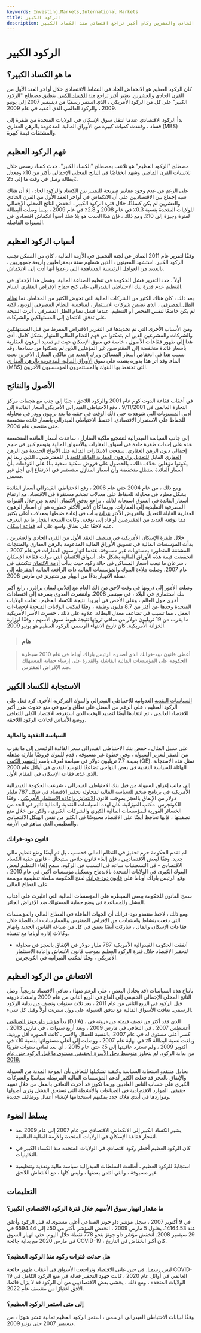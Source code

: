 ```yaml
---
keywords: Investing,Markets,International Markets
title: الركود الكبير
description: كان الركود العظيم بمثابة انخفاض حاد في النشاط الاقتصادي خلال أواخر العقد الأول من القرن الحادي والعشرين وكان أكبر تراجع اقتصادي منذ الكساد الكبير.
---
```


# الركود الكبير
## ما هو الكساد الكبير؟

كان الركود العظيم هو الانخفاض الحاد في النشاط الاقتصادي خلال أواخر العقد الأول من القرن الحادي والعشرين. يعتبر أكبر تراجع منذ [الكساد الكبير](/great_depression). ينطبق مصطلح "الركود الكبير" على كل من الركود الأمريكي ، الذي استمر رسميًا من ديسمبر 2007 إلى يونيو 2009 ، والركود العالمي الذي أعقبه في عام 2009.

بدأ الركود الاقتصادي عندما انتقل سوق الإسكان في الولايات المتحدة من طفرة إلى فساد ، وفقدت كميات كبيرة من الأوراق المالية المدعومة بالرهن العقاري (MBS) والمشتقات قيمة كبيرة.

## فهم الركود العظيم

مصطلح "الركود العظيم" هو تلاعب بمصطلح "الكساد الكبير". حدث كساد رسمي خلال ثلاثينيات القرن الماضي وشهد انخفاضًا في [الناتج](/gdp) المحلي الإجمالي بأكثر من 10٪ ومعدل بطالة وصل في وقت ما إلى 25٪.

على الرغم من عدم وجود معايير صريحة للتمييز بين الكساد والركود الحاد ، إلا أن هناك شبه إجماع بين الاقتصاديين على أن الانكماش في أواخر العقد الأول من القرن الحادي والعشرين لم يكن كسادًا. خلال فترة الركود الكبير ، انخفض الناتج المحلي الإجمالي للولايات المتحدة بنسبة 0.3٪ في عام 2008 و 2.8٪ في عام 2009 ، بينما وصلت البطالة لفترة وجيزة إلى 10٪. ومع ذلك ، فإن هذا الحدث هو بلا شك أسوأ انكماش اقتصادي في السنوات الفاصلة.

## أسباب الركود العظيم

وفقًا لتقرير عام 2011 الصادر عن لجنة التحقيق في الأزمة المالية ، كان من الممكن تجنب الركود الكبير. استشهد المعينون ، الذين شملهم ستة ديمقراطيين وأربعة جمهوريين ، بالعديد من العوامل الرئيسية المساهمة التي زعموا أنها أدت إلى الانكماش.

أولاً ، حدد التقرير فشل الحكومة في تنظيم الصناعة المالية. وشمل هذا الإخفاق في التنظيم عدم قدرة بنك الاحتياطي الفيدرالي على كبح جماح الإقراض العقاري السام.

بعد ذلك ، كان هناك الكثير من الشركات المالية التي تخوض الكثير من المخاطر. نما [نظام الظل المصرفي](/shadow-banking-system) ، الذي تضمن شركات الاستثمار ، لمنافسة النظام المصرفي الوديع ، لكنه لم يكن خاضعًا لنفس الفحص أو التنظيم. عندما فشل نظام الظل المصرفي ، أثرت النتيجة على تدفق الائتمان إلى المستهلكين والشركات.

ومن الأسباب الأخرى التي تم تحديدها في التقرير الاقتراض المفرط من قبل المستهلكين والشركات والمشرعين الذين لم يتمكنوا من فهم النظام المالي المنهار بشكل كامل. أدى هذا إلى ظهور فقاعات الأصول ، خاصة في سوق الإسكان حيث تم تمديد الرهون العقارية بأسعار فائدة منخفضة إلى المقترضين غير المؤهلين الذين لم يتمكنوا من سدادها. وقد تسبب هذا في انخفاض أسعار المساكن وترك العديد من مالكي المنازل الآخرين تحت الماء. وقد أثر هذا بدوره بشدة على سوق [الأوراق المالية المدعومة بالرهن العقاري](/mbs) (MBS) التي تحتفظ بها البنوك والمستثمرون المؤسسيون الآخرون.

## الأصول والنتائج

في أعقاب فقاعة الدوت كوم عام 2001 والركود اللاحق ، جنبًا إلى جنب مع هجمات مركز التجارة العالمي في 9/11/2001 ، دفع الاحتياطي الفيدرالي الأمريكي أسعار الفائدة إلى أدنى المستويات التي شوهدت حتى ذلك الوقت في حقبة ما بعد بريتون وودز في محاولة للحفاظ على الاستقرار الاقتصادي. احتفظ الاحتياطي الفيدرالي بأسعار فائدة منخفضة حتى منتصف عام 2004.

إلى جانب السياسة الفيدرالية لتشجيع ملكية المنازل ، ساعدت أسعار الفائدة المنخفضة هذه على إحداث طفرة حادة في أسواق العقارات والأسواق المالية وتوسع كبير في حجم إجمالي ديون الرهن العقاري. سمحت الابتكارات المالية مثل الأنواع الجديدة من [الرهن العقاري](/subprimeloan) القابل [للتعديل والرهون العقارية القابلة للتعديل](/arm) للمقترضين ، الذين ربما لم يكونوا مؤهلين بخلاف ذلك ، بالحصول على قروض سكنية سخية بناءً على التوقعات بأن أسعار الفائدة ستظل منخفضة وأن أسعار المنازل ستستمر في الارتفاع إلى أجل غير مسمى.

ومع ذلك ، من عام 2004 حتى عام 2006 ، رفع الاحتياطي الفيدرالي أسعار الفائدة بشكل مطرد في محاولة للحفاظ على معدلات تضخم مستقرة في الاقتصاد. مع ارتفاع أسعار الفائدة في السوق استجابة لذلك ، تراجع تدفق الائتمان الجديد من خلال القنوات المصرفية التقليدية إلى العقارات. وربما كان الأمر الأكثر خطورة هو أن أسعار الرهون العقارية القابلة للتعديل والقروض الأكثر [غرابة](/exotic-mortgage) بدأت في إعادة ضبطها بمعدلات أعلى بكثير مما توقعه العديد من المقترضين أو قاد إلى توقعه. وكانت النتيجة انفجار ما تم التعرف عليه لاحقًا على نطاق واسع على أنه [فقاعة إسكان](/housing_bubble).

خلال طفرة الإسكان الأمريكية في منتصف العقد الأول من القرن الحادي والعشرين ، بدأت المؤسسات المالية في تسويق الأوراق المالية المدعومة بالرهن العقاري والمنتجات المشتقة المتطورة بمستويات غير مسبوقة. عندما انهار سوق العقارات في عام 2007 ، انخفضت قيمة هذه الأوراق المالية بشكل حاد. أسواق الائتمان التي مولت فقاعة الإسكان ، سرعان ما تبعت أسعار المساكن في حالة ركود حيث بدأت [أزمة الائتمان](/credit-crisis) تتكشف في عام 2007. وصلت [ملاءة](/solvency) البنوك والمؤسسات المالية ذات الرافعة المالية المفرطة إلى نقطة الانهيار بدءًا من انهيار بير شتيرنز في مارس 2008.

وصلت الأمور إلى ذروتها في وقت لاحق من ذلك العام مع إفلاس [ليمان براذرز](/lehman-brothers) ، رابع أكبر بنك استثماري في البلاد ، في سبتمبر 2008. وانتشرت العدوى بسرعة إلى اقتصادات أخرى حول العالم ، وعلى الأخص في أوروبا. نتيجة للكساد العظيم ، تخلت الولايات المتحدة وحدها عن أكثر من 8.7 مليون وظيفة ، وفقًا لمكتب الولايات المتحدة لإحصاءات العمل ، مما تسبب في تضاعف معدل البطالة. علاوة على ذلك ، خسرت الأسر الأمريكية ما يقرب من 19 تريليون دولار من صافي ثروتها نتيجة هبوط سوق الأسهم ، وفقًا لوزارة الخزانة الأمريكية. كان تاريخ الانتهاء الرسمي للركود العظيم هو يونيو 2009.

> ### هام

> أعطى قانون دود-فرانك الذي أصدره الرئيس باراك أوباما في عام 2010 سيطرة الحكومة على المؤسسات المالية الفاشلة والقدرة على إرساء حماية المستهلك ضد الإقراض المفترس.

>

## الاستجابة للكساد الكبير

[السياسات النقدية](/monetarypolicy) العدوانية للاحتياطي الفيدرالي والبنوك المركزية الأخرى كرد فعل على الركود العظيم ، على الرغم من الفضل على نطاق واسع في منع حدوث ضرر أكبر للاقتصاد العالمي ، تم انتقادها أيضًا لتمديد الوقت الذي استغرقه الاقتصاد الكلي للتعافي ووضع الأساس لحالات الركود اللاحقة.

### السياسة النقدية والمالية

على سبيل المثال ، خفض بنك الاحتياطي الفيدرالي سعر الفائدة الرئيسي إلى ما يقرب من الصفر لتعزيز السيولة ، وفي خطوة غير مسبوقة ، قدم للبنوك قروضًا طارئة مذهلة بقيمة 7.7 تريليون دولار في سياسة تُعرف باسم [التيسير الكمي](/quantitative-easing) (QE). تمثل هذه الاستجابة الهائلة للسياسة النقدية في بعض النواحي تضاعفًا للتوسع النقدي في أوائل عام 2000 الذي غذى فقاعة الإسكان في المقام الأول.

إلى جانب إغراق السيولة من قبل بنك الاحتياطي الفيدرالي ، شرعت الحكومة الفيدرالية الأمريكية في برنامج ضخم للسياسة المالية لمحاولة تحفيز الاقتصاد في شكل 787 مليار دولار من الإنفاق بالعجز بموجب قانون [الانتعاش وإعادة الاستثمار الأمريكي](/american-recovery-and-reinvestment-act) ، وفقًا للكونجرس. مكتب الميزانية. كان لهذه السياسات النقدية والمالية تأثير في الحد من الخسائر الفورية للمؤسسات المالية الكبرى والشركات الكبرى ، ولكن من خلال منع تصفيتها ، فإنها تحافظ أيضًا على الاقتصاد محبوسًا في الكثير من نفس الهيكل الاقتصادي والتنظيمي الذي ساهم في الأزمة.

### قانون دود-فرانك

لم تقدم الحكومة حزم تحفيز في النظام المالي فحسب ، بل تم أيضًا وضع تنظيم مالي جديد. وفقًا لبعض الاقتصاديين ، فإن إلغاء قانون جلاس ستيجال - قانون حقبة الكساد الاقتصادي - في التسعينيات ساعد في التسبب في الركود. سمح إلغاء التنظيم لبعض البنوك الكبرى في الولايات المتحدة بالاندماج وتشكيل مؤسسات أكبر. في عام 2010 ، وقع الرئيس باراك أوباما على [قانون دود-فرانك](/dodd-frank-financial-regulatory-reform-bill) لمنح الحكومة سلطة تنظيمية موسعة على القطاع المالي.

سمح القانون للحكومة ببعض السيطرة على المؤسسات المالية التي اعتُبرت على أعتاب الفشل وللمساعدة في وضع حماية المستهلك ضد الإقراض الجائر.

ومع ذلك ، لاحظ منتقدو دود-فرانك أن الجهات الفاعلة في القطاع المالي والمؤسسات التي دفعت بنشاط واستفادت من الإقراض المفترس والممارسات ذات الصلة خلال فقاعات الإسكان والمال ، شاركت أيضًا بعمق في كل من صياغة القانون الجديد واتهام وكالات إدارة أوباما مع تنفيذه.

- أنفقت الحكومة الفيدرالية الأمريكية 787 مليار دولار في الإنفاق بالعجز في محاولة لتحفيز الاقتصاد خلال فترة الركود العظيم بموجب قانون الانتعاش وإعادة الاستثمار الأمريكي ، وفقًا لمكتب الميزانية في الكونجرس.

>

## الانتعاش من الركود العظيم

باتباع هذه السياسات (قد يجادل البعض ، على الرغم منها) ، تعافى الاقتصاد تدريجياً. وصل الناتج المحلي الإجمالي الحقيقي إلى القاع في الربع الثاني من عام 2009 واستعاد ذروته قبل الركود في الربع الثاني من عام 2011 ، بعد ثلاث سنوات ونصف من بداية الركود الرسمي. تعافت الأسواق المالية مع تدفق السيولة على وول ستريت أولاً وقبل كل شيء.

بدأ [مؤشر داو جونز الصناعي](/djia) (DJIA) ، الذي فقد أكثر من نصف قيمته من ذروته في أغسطس 2007 ، في التعافي في مارس 2009 ، وبعد أربع سنوات ، في مارس 2013 ، كسر أعلى مستوى له في عام 2007. بالنسبة للعمال والأسر ، كانت الصورة أقل وردية. وبلغت نسبة البطالة 5٪ في نهاية عام 2007 ، ووصلت إلى أعلى مستوياتها بنسبة 10٪ في أكتوبر 2009 ، ولم تسترد عافيتها إلى 5٪ حتى عام 2015 ، أي بعد ثماني سنوات تقريبًا من بداية الركود. لم يتجاوز [متوسط دخل الأسرة الحقيقي مستوى ما قبل الركود حتى عام 2016.](/realincome)

يجادل منتقدو استجابة السياسة وكيفية تشكيلها للتعافي بأن الموجة المدية من السيولة والإنفاق بالعجز قد فعلت الكثير لدعم المؤسسات المالية المرتبطة سياسيًا والشركات الكبرى على حساب الناس العاديين وربما تكون قد أخرت التعافي بالفعل من خلال تقييد حقيقي. الموارد الاقتصادية في الصناعات والأنشطة التي تستحق الفشل وترى أصولها ومواردها في أيدي ملاك جدد يمكنهم استخدامها لإنشاء أعمال ووظائف جديدة.

## يسلط الضوء

- يشير الكساد الكبير إلى الانكماش الاقتصادي من عام 2007 إلى عام 2009 بعد انفجار فقاعة الإسكان في الولايات المتحدة والأزمة المالية العالمية.

- كان الركود العظيم أخطر ركود اقتصادي في الولايات المتحدة منذ الكساد الكبير في الثلاثينيات.

- استجابةً للركود العظيم ، أطلقت السلطات الفيدرالية سياسة مالية ونقدية وتنظيمية غير مسبوقة ، والتي ائتمن بعضها ، وليس كلها ، مع الانتعاش اللاحق.

## التعليمات

### ما مقدار انهيار سوق الأسهم خلال فترة الركود الاقتصادي الكبير؟

في 9 أكتوبر 2007 ، سجل مؤشر داو جونز الصناعي أعلى مستوى له قبل الركود وأغلق عند 14164.53. بحلول 5 مارس 2009 ، انخفض المؤشر بأكثر من 50٪ إلى 6594.44 في 29 سبتمبر 2008. انخفض مؤشر داو جونز بنحو 778 نقطة خلال اليوم. حتى انهيار السوق في مارس 2020 مع بداية جائحة COVID-19 ، كان أكبر انخفاض في التاريخ.

### هل حدثت فترات ركود منذ الركود العظيم؟

ليس رسميا. في حين عانى الاقتصاد وتراجعت الأسواق في أعقاب ظهور جائحة COVID-19 العالمي في أوائل عام 2020 ، كانت جهود التحفيز فعالة في منع الركود الكامل في الولايات المتحدة ، ومع ذلك ، يخشى بعض الاقتصاديين من أن الركود قد لا يزال قائما. الأفق اعتبارًا من منتصف عام 2022.

### إلى متى استمر الركود العظيم؟

وفقًا لبيانات الاحتياطي الفيدرالي الرسمي ، استمر الركود العظيم ثمانية عشر شهرًا ، من ديسمبر 2007 حتى يونيو 2009.

